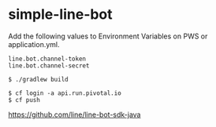 # simple-line-bot

Add the following values to Environment Variables on PWS or application.yml.  
```
line.bot.channel-token 
line.bot.channel-secret
```

```
$ ./gradlew build 

$ cf login -a api.run.pivotal.io
$ cf push
```

https://github.com/line/line-bot-sdk-java
